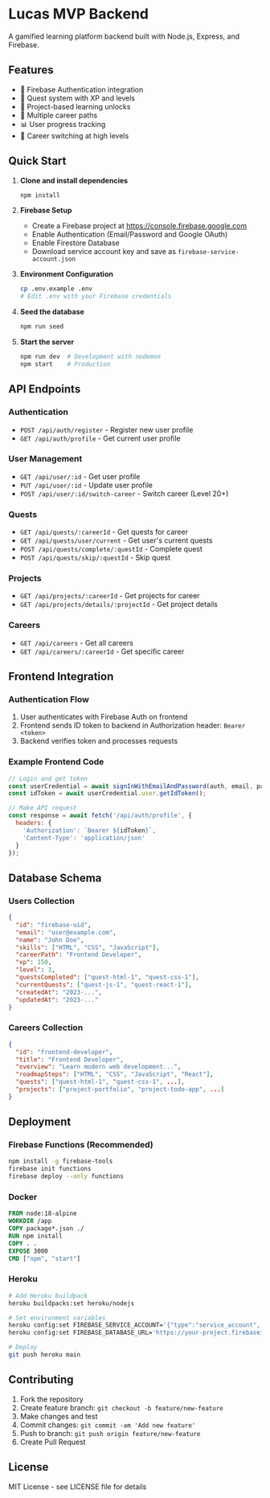 # Lucas MVP Backend

A gamified learning platform backend built with Node.js, Express, and Firebase.

## Features

- 🔐 Firebase Authentication integration
- 🎯 Quest system with XP and levels
- 🚀 Project-based learning unlocks
- 💼 Multiple career paths
- 📊 User progress tracking
- 🔄 Career switching at high levels

## Quick Start

1. **Clone and install dependencies**
   ```bash
   npm install
   ```

2. **Firebase Setup**
   - Create a Firebase project at https://console.firebase.google.com
   - Enable Authentication (Email/Password and Google OAuth)
   - Enable Firestore Database
   - Download service account key and save as `firebase-service-account.json`

3. **Environment Configuration**
   ```bash
   cp .env.example .env
   # Edit .env with your Firebase credentials
   ```

4. **Seed the database**
   ```bash
   npm run seed
   ```

5. **Start the server**
   ```bash
   npm run dev  # Development with nodemon
   npm start    # Production
   ```

## API Endpoints

### Authentication
- `POST /api/auth/register` - Register new user profile
- `GET /api/auth/profile` - Get current user profile

### User Management
- `GET /api/user/:id` - Get user profile
- `PUT /api/user/:id` - Update user profile
- `POST /api/user/:id/switch-career` - Switch career (Level 20+)

### Quests
- `GET /api/quests/:careerId` - Get quests for career
- `GET /api/quests/user/current` - Get user's current quests
- `POST /api/quests/complete/:questId` - Complete quest
- `POST /api/quests/skip/:questId` - Skip quest

### Projects
- `GET /api/projects/:careerId` - Get projects for career
- `GET /api/projects/details/:projectId` - Get project details

### Careers
- `GET /api/careers` - Get all careers
- `GET /api/careers/:careerId` - Get specific career

## Frontend Integration

### Authentication Flow
1. User authenticates with Firebase Auth on frontend
2. Frontend sends ID token to backend in Authorization header: `Bearer <token>`
3. Backend verifies token and processes requests

### Example Frontend Code
```javascript
// Login and get token
const userCredential = await signInWithEmailAndPassword(auth, email, password);
const idToken = await userCredential.user.getIdToken();

// Make API request
const response = await fetch('/api/auth/profile', {
  headers: {
    'Authorization': `Bearer ${idToken}`,
    'Content-Type': 'application/json'
  }
});
```

## Database Schema

### Users Collection
```json
{
  "id": "firebase-uid",
  "email": "user@example.com",
  "name": "John Doe",
  "skills": ["HTML", "CSS", "JavaScript"],
  "careerPath": "Frontend Developer",
  "xp": 150,
  "level": 3,
  "questsCompleted": ["quest-html-1", "quest-css-1"],
  "currentQuests": ["quest-js-1", "quest-react-1"],
  "createdAt": "2023-...",
  "updatedAt": "2023-..."
}
```

### Careers Collection
```json
{
  "id": "frontend-developer",
  "title": "Frontend Developer",
  "overview": "Learn modern web development...",
  "roadmapSteps": ["HTML", "CSS", "JavaScript", "React"],
  "quests": ["quest-html-1", "quest-css-1", ...],
  "projects": ["project-portfolio", "project-todo-app", ...]
}
```

## Deployment

### Firebase Functions (Recommended)
```bash
npm install -g firebase-tools
firebase init functions
firebase deploy --only functions
```

### Docker
```dockerfile
FROM node:18-alpine
WORKDIR /app
COPY package*.json ./
RUN npm install
COPY . .
EXPOSE 3000
CMD ["npm", "start"]
```

### Heroku
```bash
# Add Heroku buildpack
heroku buildpacks:set heroku/nodejs

# Set environment variables
heroku config:set FIREBASE_SERVICE_ACCOUNT='{"type":"service_account",...}'
heroku config:set FIREBASE_DATABASE_URL='https://your-project.firebaseio.com'

# Deploy
git push heroku main
```

## Contributing

1. Fork the repository
2. Create feature branch: `git checkout -b feature/new-feature`
3. Make changes and test
4. Commit changes: `git commit -am 'Add new feature'`
5. Push to branch: `git push origin feature/new-feature`
6. Create Pull Request

## License

MIT License - see LICENSE file for details